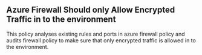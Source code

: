 ## Azure Firewall Should only Allow Encrypted Traffic in to the environment

This policy analyses existing rules and ports in azure firewall policy and audits firewall policy to make sure that only encrypted traffic is allowed in to the environment.
